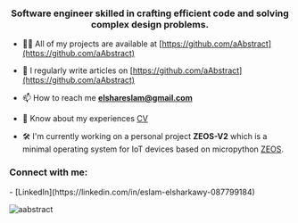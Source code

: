 <h3 align="center">Software engineer skilled in crafting efficient code and solving complex design problems.</h3>

- 👨‍💻 All of my projects are available at [https://github.com/aAbstract](https://github.com/aAbstract)

- 📝 I regularly write articles on [https://github.com/aAbstract](https://github.com/aAbstract)

- 📫 How to reach me **elshareslam@gmail.com**

- 📄 Know about my experiences [CV](https://docs.google.com/document/d/1asmubf_du1sgNrheo2b4MSnAT4d-wgQZPmyY8cX2eLA/edit?usp=sharing)

- 🛠️ I'm currently working on a personal project <b>ZEOS-V2</b> which is a minimal operating system for IoT devices based on micropython [ZEOS](https://github.com/aAbstract/zeos-v2).

<h3 align="left">Connect with me:</h3>
- [LinkedIn](https://linkedin.com/in/eslam-elsharkawy-087799184)

<p><img align="center" src="https://github-readme-streak-stats.herokuapp.com/?user=aabstract&" alt="aabstract" /></p>

